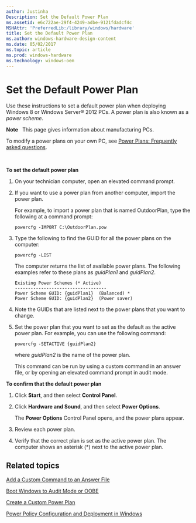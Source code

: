 ```yaml
---
author: Justinha
Description: Set the Default Power Plan
ms.assetid: e6c722ae-29f4-4249-adbe-9121fdadcf4c
MSHAttr: 'PreferredLib:/library/windows/hardware'
title: Set the Default Power Plan
ms.author: windows-hardware-design-content
ms.date: 05/02/2017
ms.topic: article
ms.prod: windows-hardware
ms.technology: windows-oem
---
```


# Set the Default Power Plan


Use these instructions to set a default power plan when deploying Windows 8 or Windows Server® 2012 PCs. A power plan is also known as a *power scheme*.

**Note**  
This page gives information about manufacturing PCs.

To modify a power plans on your own PC, see [Power Plans: Frequently asked questions](http://go.microsoft.com/fwlink/p/?linkid=278892).

 

**To set the default power plan**

1.  On your technician computer, open an elevated command prompt.

2.  If you want to use a power plan from another computer, import the power plan.

    For example, to import a power plan that is named OutdoorPlan, type the following at a command prompt:

    ``` syntax
    powercfg -IMPORT C:\OutdoorPlan.pow
    ```

3.  Type the following to find the GUID for all the power plans on the computer:

    ``` syntax
    powercfg -LIST
    ```

    The computer returns the list of available power plans. The following examples refer to these plans as *guidPlan1* and *guidPlan2*.

    ``` syntax
    Existing Power Schemes (* Active)
    -----------------------------------
    Power Scheme GUID: {guidPlan1}  (Balanced) *
    Power Scheme GUID: {guidPlan2}  (Power saver)
    ```

4.  Note the GUIDs that are listed next to the power plans that you want to change.

5.  Set the power plan that you want to set as the default as the active power plan. For example, you can use the following command:

    ``` syntax
    powercfg -SETACTIVE {guidPlan2}
    ```

    where *guidPlan2* is the name of the power plan.

    This command can be run by using a custom command in an answer file, or by opening an elevated command prompt in audit mode.

**To confirm that the default power plan**

1.  Click **Start**, and then select **Control Panel**.

2.  Click **Hardware and Sound**, and then select **Power Options**.

    The **Power Options** Control Panel opens, and the power plans appear.

3.  Review each power plan.

4.  Verify that the correct plan is set as the active power plan. The computer shows an asterisk (\*) next to the active power plan.

## <span id="related_topics"></span>Related topics


[Add a Custom Command to an Answer File](https://msdn.microsoft.com/library/windows/hardware/dn915058)

[Boot Windows to Audit Mode or OOBE](boot-windows-to-audit-mode-or-oobe.md)

[Create a Custom Power Plan](create-a-custom-power-plan-technicalreference.md)

[Power Policy Configuration and Deployment in Windows](http://go.microsoft.com/fwlink/p/?linkid=129584)

 

 






